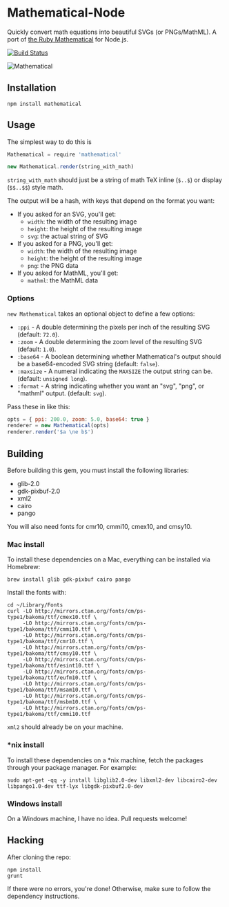 # Mathematical-Node

Quickly convert math equations into beautiful SVGs (or PNGs/MathML). A port of [the Ruby Mathematical](https://github.com/gjtorikian/mathematical) for Node.js.

[![Build Status](https://travis-ci.org/gjtorikian/mathematical-node.svg?branch=master)](https://travis-ci.org/gjtorikian/mathematical-node)

![Mathematical](https://cloud.githubusercontent.com/assets/64050/5330532/c85e81fe-7e03-11e4-95d8-06a551b5f240.gif)

## Installation

```
npm install mathematical
```

## Usage

The simplest way to do this is

``` javascript
Mathematical = require 'mathematical'

new Mathematical.render(string_with_math)
```

`string_with_math` should just be a string of math TeX inline (`$..$`) or display (`$$..$$`) style math.

The output will be a hash, with keys that depend on the format you want:

* If you asked for an SVG, you'll get:
  * `width`: the width of the resulting image
  * `height`: the height of the resulting image
  * `svg`: the actual string of SVG
* If you asked for a PNG, you'll get:
  * `width`: the width of the resulting image
  * `height`: the height of the resulting image
  * `png`: the PNG data
* If you asked for MathML, you'll get:
  * `mathml`: the MathML data

### Options

`new Mathematical` takes an optional object to define a few options:

* `:ppi` - A double determining the pixels per inch of the resulting SVG (default: `72.0`).
* `:zoom` - A double determining the zoom level of the resulting SVG (default: `1.0`).
* `:base64` - A boolean determining whether Mathematical's output should be a base64-encoded SVG string (default: `false`).
* `:maxsize` - A numeral indicating the `MAXSIZE` the output string can be. (default: `unsigned long`).
* `:format` - A string indicating whether you want an "svg", "png", or "mathml" output. (default: `svg`).

Pass these in like this:

``` javascript
opts = { ppi: 200.0, zoom: 5.0, base64: true }
renderer = new Mathematical(opts)
renderer.render('$a \ne b$')
```

## Building

Before building this gem, you must install the following libraries:

* glib-2.0
* gdk-pixbuf-2.0
* xml2
* cairo
* pango

You will also need fonts for cmr10, cmmi10, cmex10, and cmsy10.

### Mac install

To install these dependencies on a Mac, everything can be installed via Homebrew:

```
brew install glib gdk-pixbuf cairo pango
```

Install the fonts with:

```
cd ~/Library/Fonts
curl -LO http://mirrors.ctan.org/fonts/cm/ps-type1/bakoma/ttf/cmex10.ttf \
     -LO http://mirrors.ctan.org/fonts/cm/ps-type1/bakoma/ttf/cmmi10.ttf \
     -LO http://mirrors.ctan.org/fonts/cm/ps-type1/bakoma/ttf/cmr10.ttf \
     -LO http://mirrors.ctan.org/fonts/cm/ps-type1/bakoma/ttf/cmsy10.ttf \
     -LO http://mirrors.ctan.org/fonts/cm/ps-type1/bakoma/ttf/esint10.ttf \
     -LO http://mirrors.ctan.org/fonts/cm/ps-type1/bakoma/ttf/eufm10.ttf \
     -LO http://mirrors.ctan.org/fonts/cm/ps-type1/bakoma/ttf/msam10.ttf \
     -LO http://mirrors.ctan.org/fonts/cm/ps-type1/bakoma/ttf/msbm10.ttf \
     -LO http://mirrors.ctan.org/fonts/cm/ps-type1/bakoma/ttf/cmmi10.ttf
```

`xml2` should already be on your machine.

### *nix install

To install these dependencies on a *nix machine, fetch the packages through your package manager. For example:

```
sudo apt-get -qq -y install libglib2.0-dev libxml2-dev libcairo2-dev libpango1.0-dev ttf-lyx libgdk-pixbuf2.0-dev
```

### Windows install

On a Windows machine, I have no idea. Pull requests welcome!

## Hacking

After cloning the repo:

```
npm install
grunt
```

If there were no errors, you're done! Otherwise, make sure to follow the dependency instructions.
